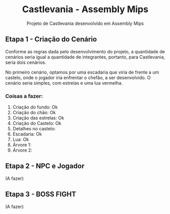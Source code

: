 <div align="center">
  <h1>Castlevania - Assembly Mips</h1> 
  Projeto de Castlevania desenvolvido em Assembly Mips  
</div>

## Etapa 1 - Criação do Cenário
Conforme as regras dada pelo desenvolvimento do projeto, a quantidade de cenários seria igual a quantidade de integrantes, portanto, para Castlevania, seria dois cenários.

No primeiro cenário, optamos por uma escadaria que viria de frente a um castelo, onde o jogador iria enfrentar o chefão, a ser desenvolvido. O cenário seria simples, com estrelas e uma lua vermelha.

### Coisas a fazer:
1. Criação do fundo: Ok
2. Criação do chão: Ok
3. Criação das estrelas: Ok
4. Criação do Castelo: Ok
5. Detalhes no castelo:
6. Escadaria: Ok
7. Lua: Ok
8. Árvore 1: 
9. Árvore 2:


## Etapa 2 - NPC e Jogador
(A fazer)

## Etapa 3 - BOSS FIGHT
(A fazer)
